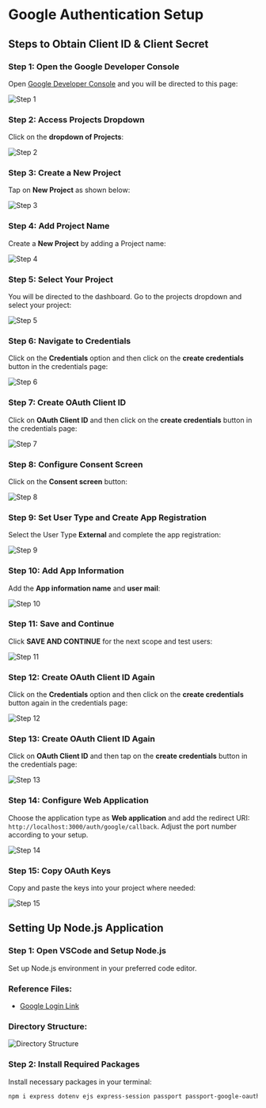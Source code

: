 # Google Authentication Setup

## Steps to Obtain Client ID & Client Secret

### Step 1: Open the Google Developer Console
Open [Google Developer Console](https://console.developers.google.com/) and you will be directed to this page:

![Step 1](https://drive.google.com/uc?export=view&id=1u71-OriOL1XNGPDlRBPLIUOJUzHDhHVv)

### Step 2: Access Projects Dropdown
Click on the **dropdown of Projects**:

![Step 2](https://drive.google.com/uc?export=view&id=1sqAYCgxSqToRNYcrZUe9P3-q_OL-Rgpae)

### Step 3: Create a New Project
Tap on **New Project** as shown below:

![Step 3](https://drive.google.com/uc?export=view&id=1Pic7uCu4uSVDX5ZlKA81L4ZP5BixtWIM)

### Step 4: Add Project Name
Create a **New Project** by adding a Project name:

![Step 4](https://drive.google.com/uc?export=view&id=1TnoHVS6waMv29dP9l78pNzWy-G6v18md)

### Step 5: Select Your Project
You will be directed to the dashboard. Go to the projects dropdown and select your project:

![Step 5](https://drive.google.com/uc?export=view&id=c9hn4qLy9kEr2Hu9aqgVRz-RcA3vBM5e)

### Step 6: Navigate to Credentials
Click on the **Credentials** option and then click on the **create credentials** button in the credentials page:

![Step 6](https://drive.google.com/uc?export=view&id=1LQ5ZNAML6N2TWvOn0Yax0DCENc66DIt0)

### Step 7: Create OAuth Client ID
Click on **OAuth Client ID** and then click on the **create credentials** button in the credentials page:

![Step 7](https://drive.google.com/uc?export=view&id=1KNPBw_gk01oaL6113P_zet0otlC4LMRy)

### Step 8: Configure Consent Screen
Click on the **Consent screen** button:

![Step 8](https://drive.google.com/uc?export=view&id=1Ckfxc5N7LzKT5rywXMQ5_pAWmrH4HOLT)

### Step 9: Set User Type and Create App Registration
Select the User Type **External** and complete the app registration:

![Step 9](https://drive.google.com/uc?export=view&id=1aSDd_3Da7oCX-kZrCS_2phr4y4-uCqUR)

### Step 10: Add App Information
Add the **App information name** and **user mail**:

![Step 10](https://drive.google.com/uc?export=view&id=1t-NSfPUD_1Cd9xizfnkbfR_g2mcDz0tv)

### Step 11: Save and Continue
Click **SAVE AND CONTINUE** for the next scope and test users:

![Step 11](https://drive.google.com/uc?export=view&id=1ga_7ywLe_nzTtl852uA0R22RgWd74S6U)

### Step 12: Create OAuth Client ID Again
Click on the **Credentials** option and then click on the **create credentials** button again in the credentials page:

![Step 12](https://drive.google.com/uc?export=view&id=1LQ5ZNAML6N2TWvOn0Yax0DCENc66DIt0)

### Step 13: Create OAuth Client ID Again
Click on **OAuth Client ID** and then tap on the **create credentials** button in the credentials page:

![Step 13](https://drive.google.com/uc?export=view&id=1KNPBw_gk01oaL6113P_zet0otlC4LMRy)

### Step 14: Configure Web Application
Choose the application type as **Web application** and add the redirect URI: `http://localhost:3000/auth/google/callback`. Adjust the port number according to your setup.

![Step 14](https://drive.google.com/uc?export=view&id=1K3GKLjgXdc4wLgNMTcwlvp6N6jTo9jZ7)

### Step 15: Copy OAuth Keys
Copy and paste the keys into your project where needed:

![Step 15](https://drive.google.com/uc?export=view&id=1XjTG7cxfuoE4-3-ZoIKQFcyqWXkUH5NW)

## Setting Up Node.js Application

### Step 1: Open VSCode and Setup Node.js
Set up Node.js environment in your preferred code editor.

### Reference Files:
- [Google Login Link](https://drive.google.com/file/d/1Hpt-hGoZZmgte9-V541v9_1blj-qC92l/view?usp=sharing)

### Directory Structure:
![Directory Structure](Aspose.Words.c4f8087a-1578-4c87-94a2-2f68d1367562.018.png)

### Step 2: Install Required Packages
Install necessary packages in your terminal:

```bash
npm i express dotenv ejs express-session passport passport-google-oauth2
